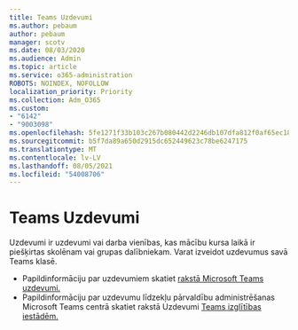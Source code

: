 ```yaml
---
title: Teams Uzdevumi
ms.author: pebaum
author: pebaum
manager: scotv
ms.date: 08/03/2020
ms.audience: Admin
ms.topic: article
ms.service: o365-administration
ROBOTS: NOINDEX, NOFOLLOW
localization_priority: Priority
ms.collection: Adm_O365
ms.custom:
- "6142"
- "9003098"
ms.openlocfilehash: 5fe1271f33b103c267b080442d2246db107dfa812f0af65ec1808dd1cd640a4e
ms.sourcegitcommit: b5f7da89a650d2915dc652449623c78be6247175
ms.translationtype: MT
ms.contentlocale: lv-LV
ms.lasthandoff: 08/05/2021
ms.locfileid: "54008706"
---
```

# <a name="teams-assignments"></a>Teams Uzdevumi

Uzdevumi ir uzdevumi vai darba vienības, kas mācību kursa laikā ir piešķirtas skolēnam vai grupas dalībniekam. Varat izveidot uzdevumus savā Teams klasē.

- Papildinformāciju par uzdevumiem skatiet [rakstā Microsoft Teams uzdevumi.](https://support.microsoft.com/en-us/office/microsoft-teams-5aa4431a-8a3c-4aa5-87a6-b6401abea114#ID0EAABAAA=Assignments)
- Papildinformāciju par uzdevumu līdzekļu pārvaldību administrēšanas Microsoft Teams centrā skatiet rakstā Uzdevumi [Teams izglītības iestādēm.](https://docs.microsoft.com/microsoftteams/expand-teams-across-your-org/assignments-in-teams)